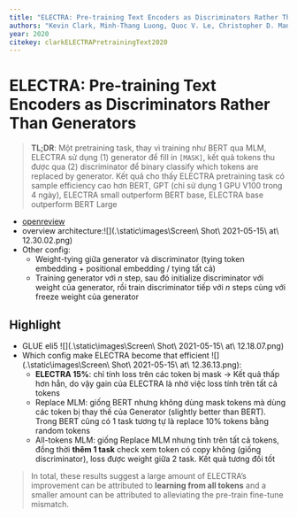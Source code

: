 ```yaml
---
title: "ELECTRA: Pre-training Text Encoders as Discriminators Rather Than Generators"
authors: "Kevin Clark, Minh-Thang Luong, Quoc V. Le, Christopher D. Manning"
year: 2020
citekey: clarkELECTRAPretrainingText2020
---
```


# ELECTRA: Pre-training Text Encoders as Discriminators Rather Than Generators
> **TL;DR**:  Một pretraining task, thay vì training như BERT qua MLM, ELECTRA sử dụng (1) generator để fill in `[MASK]`, kết quả tokens thu được qua (2) discriminator để binary classify which tokens are replaced by generator. Kết quả cho thấy ELECTRA pretraining task có sample efficiency cao hơn BERT, GPT (chỉ sử dụng 1 GPU V100 trong 4 ngày), ELECTRA small outperform BERT base, ELECTRA base outperform BERT Large

- [openreview](https://openreview.net/forum?id=r1xMH1BtvB)
- overview architecture:![](.\static\images\Screen\ Shot\ 2021-05-15\ at\ 12.30.02.png)
- Other config:
  - Weight-tying giữa generator và discriminator (tying token embedding + positional embedding / tying tất cả)
  - Training generator với $n$ step, sau đó initialize discriminator với weight của generator, rồi train discriminator tiếp với $n$ steps cùng với freeze weight của generator

## Highlight
- GLUE eli5 ![](.\static\images\Screen\ Shot\ 2021-05-15\ at\ 12.18.07.png)
- Which config make ELECTRA become that efficient ![](.\static\images\Screen\ Shot\ 2021-05-15\ at\ 12.36.13.png):
  - **ELECTRA 15%**: chỉ tính loss trên các token bị mask -> Kết quả thấp hơn hẳn, do vậy gain của ELECTRA là nhờ việc loss tính trên tất cả tokens
  - Replace MLM: giống BERT nhưng không dùng mask tokens mà dùng các token bị thay thế của Generator (slightly better than BERT). Trong BERT cũng có 1 task tương tự là replace 10% tokens bằng random tokens
  - All-tokens MLM: giống Replace MLM nhưng tính trên tất cả tokens, đồng thời **thêm 1 task** check xem token có copy không (giống discriminator), loss được weight giữa 2 task. Kết quả tương đối tốt
 > In total, these results suggest a large amount of ELECTRA’s improvement can be attributed to **learning from all tokens** and a smaller amount can be attributed to alleviating the pre-train fine-tune mismatch.